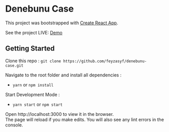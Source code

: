 # Denebunu Case

This project was bootstrapped with [Create React App](https://github.com/facebook/create-react-app).

See the project LIVE: [Demo](https://denebunucase.netlify.app/)

## Getting Started
Clone this repo : `git clone https://github.com/feyzasyf/denebunu-case.git`

 Navigate to the root folder and install all dependencies :

- `yarn` or `npm install`

 Start Development Mode :

- `yarn start` or `npm start`
    
 Open http://localhost:3000 to view it in the browser.<br>
 The page will reload if you make edits.
You will also see any lint errors in the console.

